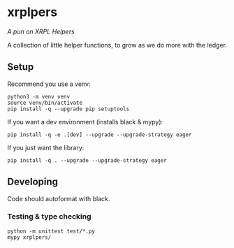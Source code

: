 # xrplpers

_A pun on XRPL Helpers_

A collection of little helper functions, to grow as we do more with the ledger.

## Setup

Recommend you use a venv:

```
python3 -m venv venv
source venv/bin/activate
pip install -q --upgrade pip setuptools
```

If you want a dev environment (installs black & mypy):

```
pip install -q -e .[dev] --upgrade --upgrade-strategy eager
```

If you just want the library:

```
pip install -q . --upgrade --upgrade-strategy eager
```

## Developing

Code should autoformat with black.

### Testing & type checking

```
python -m unittest test/*.py
mypy xrplpers/
```
